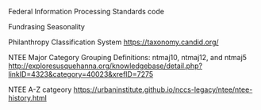 
Federal Information Processing Standards code


Fundrasing Seasonality 



Philanthropy Classification System
https://taxonomy.candid.org/


NTEE Major Category Grouping Definitions: ntmaj10, ntmaj12, and ntmaj5
http://exploresusquehanna.org/knowledgebase/detail.php?linkID=4323&category=40023&xrefID=7275


NTEE A-Z catgeory
https://urbaninstitute.github.io/nccs-legacy/ntee/ntee-history.html

